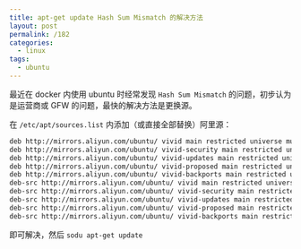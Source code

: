 ```yaml
---
title: apt-get update Hash Sum Mismatch 的解决方法
layout: post
permalink: /182
categories:
  - linux
tags:
  - ubuntu
---
```


最近在 docker 内使用 ubuntu 时经常发现 `Hash Sum Mismatch` 的问题，初步认为是运营商或 GFW 的问题，最快的解决方法是更换源。

在 `/etc/apt/sources.list` 内添加（或直接全部替换）阿里源：

```bash
deb http://mirrors.aliyun.com/ubuntu/ vivid main restricted universe multiverse
deb http://mirrors.aliyun.com/ubuntu/ vivid-security main restricted universe multiverse
deb http://mirrors.aliyun.com/ubuntu/ vivid-updates main restricted universe multiverse
deb http://mirrors.aliyun.com/ubuntu/ vivid-proposed main restricted universe multiverse
deb http://mirrors.aliyun.com/ubuntu/ vivid-backports main restricted universe multiverse
deb-src http://mirrors.aliyun.com/ubuntu/ vivid main restricted universe multiverse
deb-src http://mirrors.aliyun.com/ubuntu/ vivid-security main restricted universe multiverse
deb-src http://mirrors.aliyun.com/ubuntu/ vivid-updates main restricted universe multiverse
deb-src http://mirrors.aliyun.com/ubuntu/ vivid-proposed main restricted universe multiverse
deb-src http://mirrors.aliyun.com/ubuntu/ vivid-backports main restricted universe multiverse
```

即可解决，然后 `sodu apt-get update`